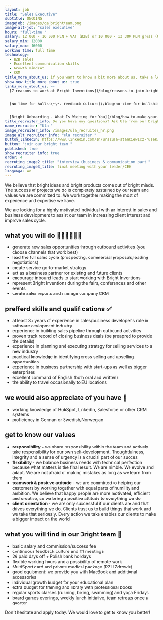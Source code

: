 ```yaml
---
layout: job
title: "Sales Executive"
subtitle: ONGOING
imagejob: /images/qa_brightteam.png
image-alt-job: "sales executive"
hours: "full-time "
salary: 12 000 - 16 000 PLN + VAT (B2B) or 10 000 - 13 300 PLN gross (UoP)
salary_min: 12000
salary_max: 16000
working time: full time
technology:
  - B2B sales
  - Excellent communication skills
  - Growth mindset
  - CRM
title_more_about_us: if you want to know a bit more about us, take a look below 🙋🏻‍♀️🙋🏻‍♂️
show_new_title_more_about_us: true
links_more_about_us: >-
  [7 reasons to work at Bright Inventions](/blog/reasons-to-join-bright)


  [No Time for Bullsh\*\*. Feedback Culture](/blog/no-time-for-bullshit-feedback-culture/)


  [Bright Onboarding - What Is Waiting for You](/blog/how-to-make-your-onboarding-bright)
title_recruiter_info: Do you have any questions? Ask Ula from our Bright team!
name_recruiter: "Ula "
image_recruiter_info: /images/ula_recruiter_hr.png
image_alt_recruiter_info: "ula recruiter "
button_linkedin: https://www.linkedin.com/in/urszula-stankiewicz-rusek/
button: "join our bright team "
published: true
show_recruiter_info: true
order: 4
recruting_image2_title: "interview (business & communication part "
recruting_image3_title: final meeting with your leader/CEO
language: en
---
```

We believe that bright ideas and bright products come out of bright minds. The success of projects we do is completely sustained by our team and values we are committed to. We work together making the most of experience and expertise we have.

We are looking for a highly motivated individual with an interest in sales and business development to assist our team in increasing client interest and improve sales cycle.

## what you will do 👩🏻‍💻🧑🏻‍💻

* generate new sales opportunities through outbound activities (you choose channels that work best) 
* lead the full sales cycle (prospecting, commercial proposals,leading negotiations) 
* create service go-to-market strategy 
* act as a business partner for existing and future clients 
* encourage inbound leads to start working with Bright Inventions
* represent Bright Inventions during the fairs, conferences and other events
* create sales reports and manage company CRM

## prefferd skills and qualifications ✅

* at least 3+ years of experience in sales/business developer's role in software devlopment industry 
* experience in building sales pipeline through outbound activities 
* proven track record of closing business deals (be preapred to provide the details)
* experience in planning and executing strategy for selling services to a new industry
* practical knowledge in identifying cross selling and upselling opportunities
* experience in business partnership with start-ups as well as bigger enterprises
* excellent command of English (both oral and written)
* the ability to travel occasionally to EU locations

## we would also appreciate of you have  🙌

* working knowledge of HubSpot, LinkedIn, Salesforce or other CRM systems
* proficiency in German or Swedish/Norwegian 

## get to know our values

* **responsibility** - we share responsibility within the team and actively take responsibility for our own self-development. Thoughtfulness, integrity and a sense of urgency is a crucial part of our succes
* **flexibility** - we balance business needs with technical perfection because what matters is the final result. We are nimble. We evolve and adapt. We are not afraid of making mistakes as long as we learn from them
* **teamwork & positive attitude** - we are committed to helping our customers by working together with equal parts of humility and ambition. We believe that happy people are more motivated, efficient and creative, so we bring a positive attitude to everything we do
* **client orientation** - we are only successful if our clients are and that drives everything we do. Clients trust us to build things that work and we take that seriously. Every action we take enables our clients to make a bigger impact on the world

## what you will find in our Bright team 🧡

* basic salary and commission/success fee 
* continuous feedback culture and 1:1 meetings 
* 26 paid days off + Polish bank holidays
* flexible working hours and a possibility of remote work 
* MultiSport card and private medical package (PZU Zdrowie)
* good equipment: we provide you with MacBook and additional accessories
* individual growth budget for your educational plan
* extra budget for training and library with professional books
* regular sports classes (running, biking, swimming) and yoga Fridays
* board games evenings, weekly lunch initiative, team retreats once a quarter

Don't hesitate and apply today. We would love to get to know you better!
